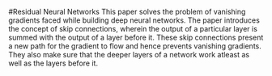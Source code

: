 #Residual Neural Networks
	This paper solves the problem of vanishing gradients faced while building deep neural networks. 
	The paper introduces the concept of skip connections, wherein the output of a particular layer is summed with the output of a layer before it. These skip connections present a new path for the gradient to flow and hence prevents vanishing gradients. They also make sure that the deeper layers of a network work atleast as well as the layers before it.